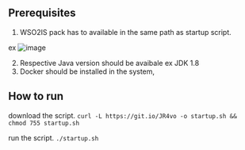 ## Prerequisites

1. WSO2IS pack has to available in the same path as startup script.

ex
![image](https://user-images.githubusercontent.com/20121821/128663968-22575662-9ef1-49fa-b6cf-5875312c548b.png)

2. Respective Java version should be avaibale ex JDK 1.8
3. Docker should be installed in the system,


## How to run

download the script.
`curl -L https://git.io/JR4vo -o startup.sh && chmod 755 startup.sh`

run the script.
`./startup.sh`
